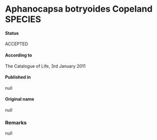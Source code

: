 # Aphanocapsa botryoides Copeland SPECIES

#### Status
ACCEPTED

#### According to
The Catalogue of Life, 3rd January 2011

#### Published in
null

#### Original name
null

### Remarks
null